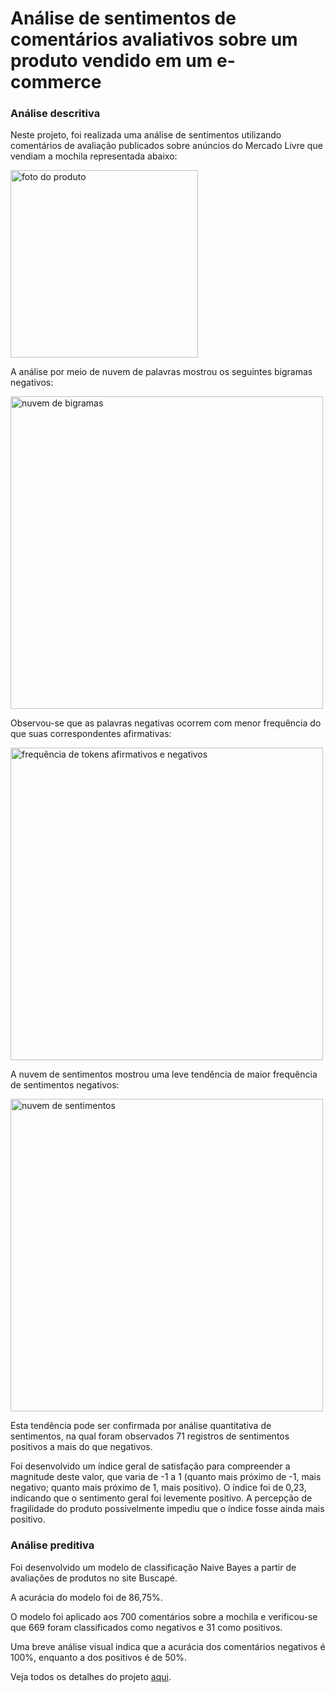 # Análise de sentimentos de comentários avaliativos sobre um produto vendido em um e-commerce

### Análise descritiva
Neste projeto, foi realizada uma análise de sentimentos utilizando comentários de avaliação publicados sobre anúncios do Mercado Livre que vendiam a mochila representada abaixo:

<img width=300px src='https://raw.githubusercontent.com/Lud-lud/text_mining_sentiment_analysis/refs/heads/main/foto_mochila.png' alt='foto do produto'>

A análise por meio de nuvem de palavras mostrou os seguintes bigramas negativos:

<img width=500px src='https://github.com/Lud-lud/text_mining_sentiment_analysis/blob/main/nuvem_bigramas.png' alt='nuvem de bigramas'>

Observou-se que as palavras negativas ocorrem com menor frequência do que suas correspondentes afirmativas:

<img width=500px src='https://raw.githubusercontent.com/Lud-lud/text_mining_sentiment_analysis/refs/heads/main/frequencia_tokens.png' alt='frequência de tokens afirmativos e negativos'>

A nuvem de sentimentos mostrou uma leve tendência de maior frequência de sentimentos negativos:

<img width=500px src='https://raw.githubusercontent.com/Lud-lud/text_mining_sentiment_analysis/refs/heads/main/nuvem_sentimentos.png' alt='nuvem de sentimentos'>

Esta tendência pode ser confirmada por análise quantitativa de sentimentos, na qual foram observados 71 registros de sentimentos positivos a mais do que negativos.

Foi desenvolvido um índice geral de satisfação para compreender a magnitude deste valor, que varia de -1 a 1 (quanto mais próximo de -1, mais negativo; quanto mais próximo de 1, mais positivo). O índice foi de 0,23, indicando que o sentimento geral foi levemente positivo. A percepção de fragilidade do produto possivelmente impediu que o índice fosse ainda mais positivo.

### Análise preditiva

Foi desenvolvido um modelo de classificação Naive Bayes a partir de avaliações de produtos no site Buscapé.

A acurácia do modelo foi de 86,75%.

O modelo foi aplicado aos 700 comentários sobre a mochila e verificou-se que 669 foram classificados como negativos e 31 como positivos.

Uma breve análise visual indica que a acurácia dos comentários negativos é 100%, enquanto a dos positivos é de 50%.

Veja todos os detalhes do projeto [aqui](https://github.com/Lud-lud/avaliacao_produto_text_mining_sentiment_analysis/blob/main/text_mining_sentiment_analysis_portuguese_r.ipynb).
